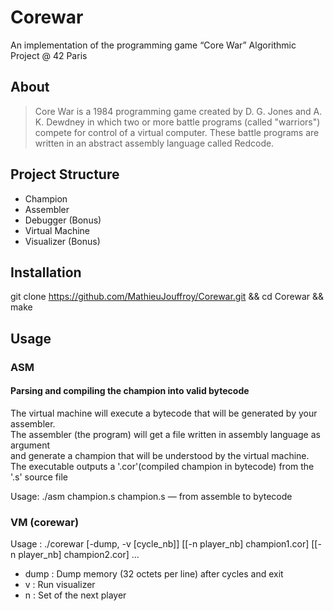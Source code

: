# Corewar
An implementation of the programming game “Core War” 
Algorithmic Project @ 42 Paris

## About
> Core War is a 1984 programming game created by D. G. Jones and A. K. Dewdney in which two or more battle programs 
> (called "warriors") compete for control of a virtual computer. 
> These battle programs are written in an abstract assembly language called Redcode.

## Project Structure

- Champion
- Assembler
- Debugger (Bonus)
- Virtual Machine
- Visualizer (Bonus)

## Installation
git clone https://github.com/MathieuJouffroy/Corewar.git && cd Corewar && make

## Usage 

### ASM 
#### Parsing and compiling the champion into valid bytecode
The virtual machine will execute a bytecode that will be generated by your assembler.<br>
The assembler (the program) will get a file written in assembly language as argument<br>
and generate a champion that will be understood by the virtual machine.<br>
The executable outputs a '.cor'(compiled champion in bytecode) from the '.s' source file<br>

Usage: ./asm champion.s
    champion.s   — from assemble to bytecode
    
### VM (corewar)
Usage : ./corewar [-dump, -v [cycle_nb]] [[-n player_nb] champion1.cor] [[-n player_nb] champion2.cor] ...<br>
- dump <num> : Dump memory (32 octets per line) after <num> cycles and exit<br>
- v          : Run visualizer<br>
- n    <num> : Set <num> of the next player<br>
